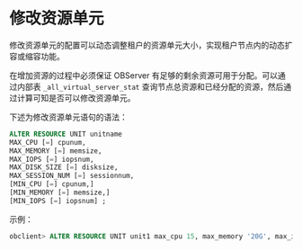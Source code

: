 修改资源单元 
===========================

修改资源单元的配置可以动态调整租户的资源单元大小，实现租户节点内的动态扩容或缩容功能。

在增加资源的过程中必须保证 OBServer 有足够的剩余资源可用于分配。可以通过内部表 `_all_virtual_server_stat` 查询节点总资源和已经分配的资源，然后通过计算可知是否可以修改资源单元。

下述为修改资源单元语句的语法：

```sql
ALTER RESOURCE UNIT unitname 
MAX_CPU [=] cpunum, 
MAX_MEMORY [=] memsize, 
MAX_IOPS [=] iopsnum, 
MAX_DISK_SIZE [=] disksize, 
MAX_SESSION_NUM [=] sessionnum, 
[MIN_CPU [=] cpunum,]
[MIN_MEMORY [=] memsize,] 
[MIN_IOPS [=] iopsnum] ;
```



示例：

```sql
obclient> ALTER RESOURCE UNIT unit1 max_cpu 15, max_memory '20G', max_iops 128,max_disk_size '100G', max_session_num 64, MIN_CPU=10, MIN_MEMORY='10G', MIN_IOPS=128;
```


